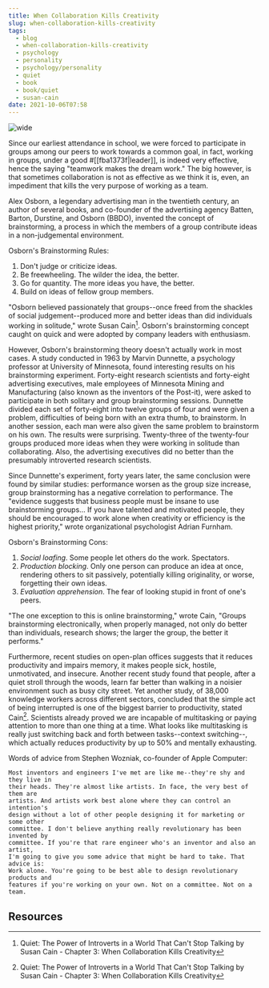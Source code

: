 ```yaml
---
title: When Collaboration Kills Creativity
slug: when-collaboration-kills-creativity
tags:
  - blog
  - when-collaboration-kills-creativity
  - psychology
  - personality
  - psychology/personality
  - quiet
  - book
  - book/quiet
  - susan-cain
date: 2021-10-06T07:58
---
```



![wide](https://p0.pxfuel.com/preview/427/453/229/action-african-american-agreement-american.jpg "image from Pxfuel (cc)")

Since our earliest attendance in school, we were forced to participate in groups
among our peers to work towards a common goal, in fact, working in groups, under
a good #[[fba1373f|leader]], is indeed very effective, hence the saying
"teamwork makes the dream work." The big however, is that sometimes
collaboration is not as effective as we think it is, even, an impediment that
kills the very purpose of working as a team.

Alex Osborn, a legendary advertising man in the twentieth century, an author of
several books, and co-founder of the advertising agency Batten, Barton,
Durstine, and Osborn (BBDO), invented the concept of brainstorming, a process in
which the members of a group contribute ideas in a non-judgemental environment.

Osborn's Brainstorming Rules:

1. Don't judge or criticize ideas.
2. Be freewheeling. The wilder the idea, the better.
3. Go for quantity. The more ideas you have, the better.
4. Build on ideas of fellow group members.

"Osborn believed passionately that groups--once freed from the shackles of
social judgement--produced more and better ideas than did individuals working in
solitude," wrote Susan Cain[^1]. Osborn's brainstorming concept caught on quick
and were adopted by company leaders with enthusiasm.

However, Osborn's brainstorming theory doesn't actually work in most cases.
A study conducted in 1963 by Marvin Dunnette, a psychology professor at
University of Minnesota, found interesting results on his brainstorming
experiment. Forty-eight research scientists and forty-eight advertising
executives, male employees of Minnesota Mining and Manufacturing (also known as
the inventors of the Post-it), were asked to participate in both solitary and
group brainstorming sessions. Dunnette divided each set of forty-eight into
twelve groups of four and were given a problem, difficulties of being born with
an extra thumb, to brainstorm. In another session, each man were also given the
same problem to brainstorm on his own. The results were surprising. Twenty-three
of the twenty-four groups produced more ideas when they were working in solitude
than collaborating. Also, the advertising executives did no better than the
presumably introverted research scientists.

Since Dunnette's experiment, forty years later, the same conclusion were found
by similar studies: performance worsen as the group size increase, group
brainstorming has a negative correlation to performance. The "evidence
suggests that business people must be insane to use brainstorming groups... If
you have talented and motivated people, they should be encouraged to work alone
when creativity or efficiency is the highest priority," wrote organizational
psychologist Adrian Furnham.

Osborn's Brainstorming Cons:

1. _Social loafing_. Some people let others do the work. Spectators.
2. _Production blocking_. Only one person can produce an idea at once, rendering
   others to sit passively, potentially killing originality, or worse,
   forgetting their own ideas.
3. _Evaluation apprehension_. The fear of looking stupid in front of one's
   peers.

"The one exception to this is online brainstorming," wrote Cain, "Groups
brainstorming electronically, when properly managed, not only do better than
individuals, research shows; the larger the group, the better it performs."

Furthermore, recent studies on open-plan offices suggests that it reduces
productivity and impairs memory, it makes people sick, hostile, unmotivated, and
insecure. Another recent study found that people, after a quiet stroll through
the woods, learn far better than walking in a noisier environment such as busy
city street. Yet another study, of 38,000 knowledge workers across different
sectors, concluded that the simple act of being interrupted is one of the
biggest barrier to productivity, stated Cain[^1]. Scientists already proved we
are incapable of multitasking or paying attention to more than one thing at
a time. What looks like multitasking is really just switching back and forth
between tasks--context switching--, which actually reduces productivity by up to
50% and mentally exhausting.

Words of advice from Stephen Wozniak, co-founder of Apple Computer:

```
Most inventors and engineers I've met are like me--they're shy and they live in
their heads. They're almost like artists. In face, the very best of them are
artists. And artists work best alone where they can control an intention's
design without a lot of other people designing it for marketing or some other
committee. I don't believe anything really revolutionary has been invented by
committee. If you're that rare engineer who's an inventor and also an artist,
I'm going to give you some advice that might be hard to take. That advice is:
Work alone. You're going to be best able to design revolutionary products and
features if you're working on your own. Not on a committee. Not on a team.
```


## Resources

[^1]: Quiet: The Power of Introverts in a World That Can't Stop Talking by Susan Cain - Chapter 3: When Collaboration Kills Creativity

